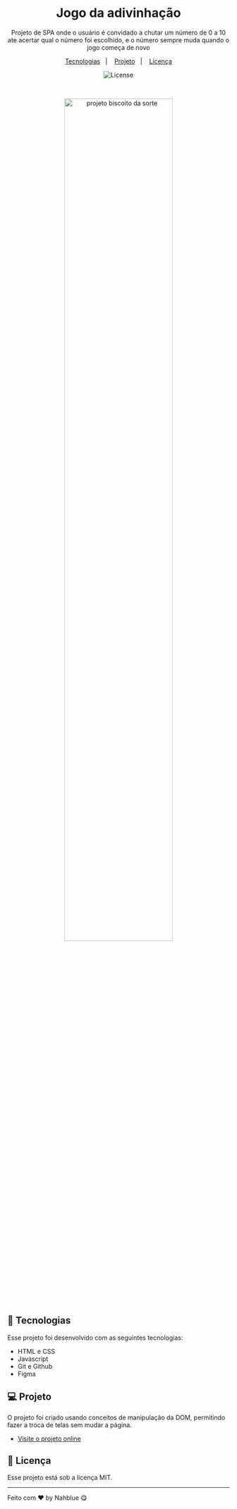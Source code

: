 <h1 align="center">Jogo da adivinhação</h1>

<p align="center">
Projeto de SPA onde o usuário é convidado a chutar um número de 0 a 10 ate acertar qual o número foi escolhido, e o número sempre muda quando o jogo começa de novo<br/>
</p>

<p align="center">
  <a href="#-tecnologias">Tecnologias</a>&nbsp;&nbsp;&nbsp;|&nbsp;&nbsp;&nbsp;
  <a href="#-projeto">Projeto</a>&nbsp;&nbsp;&nbsp;|&nbsp;&nbsp;&nbsp;
  <a href="#memo-licença">Licença</a>
</p>

<p align="center">
  <img alt="License" src="https://img.shields.io/static/v1?label=license&message=MIT&color=49AA26&labelColor=000000">
</p>

<br>

<p align="center">
  <img alt="projeto biscoito da sorte" src="https://i.imgur.com/0kBDM12.png" width="70%">
</p>

## 🚀 Tecnologias

Esse projeto foi desenvolvido com as seguintes tecnologias:

- HTML e CSS
- Javascript
- Git e Github
- Figma

## 💻 Projeto

O projeto foi criado usando conceitos de manipulação da DOM, permitindo fazer a troca de telas sem mudar a página.

- [Visite o projeto online](https://nahblue.github.io/js-guessing-game/)

## :memo: Licença

Esse projeto está sob a licença MIT.

---

Feito com ♥ by Nahblue 😋
